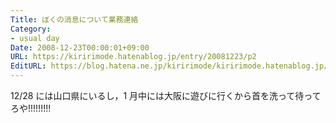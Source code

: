 ```yaml
---
Title: ぼくの消息について業務連絡
Category:
- usual day
Date: 2008-12-23T00:00:01+09:00
URL: https://kiririmode.hatenablog.jp/entry/20081223/p2
EditURL: https://blog.hatena.ne.jp/kiririmode/kiririmode.hatenablog.jp/atom/entry/8454420450078213709
---
```



12/28 には山口県にいるし，1 月中には大阪に遊びに行くから首を洗って待ってろや!!!!!!!!!
